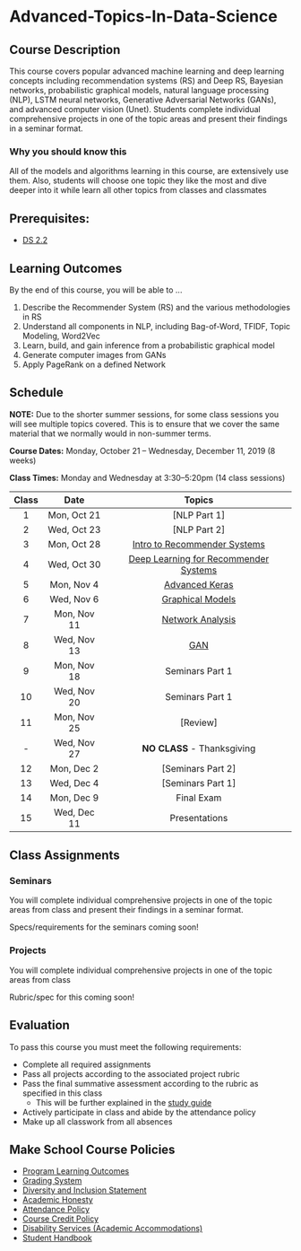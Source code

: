 # Advanced-Topics-In-Data-Science

## Course Description

This course covers popular advanced machine learning and deep learning concepts including recommendation systems (RS) and Deep RS, Bayesian networks, probabilistic graphical models, natural language processing (NLP), LSTM neural networks, Generative Adversarial Networks (GANs), and advanced computer vision (Unet). Students complete individual comprehensive projects in one of the topic areas and present their findings in a seminar format.

### Why you should know this

All of the models and algorithms learning in this course, are extensively use them. Also, students will choose one topic they like the most and dive deeper into it while learn all other topics from classes and classmates

## Prerequisites:  

- [DS 2.2](https://github.com/Make-School-Courses/DS-2.2-Deep-Learning)


## Learning Outcomes

By the end of this course, you will be able to ...

1. Describe the Recommender System (RS) and the various methodologies in RS
1. Understand all components in NLP, including Bag-of-Word, TFIDF, Topic Modeling, Word2Vec
1. Learn, build, and gain inference from a probabilistic graphical model
1. Generate computer images from GANs
1. Apply PageRank on a defined Network

## Schedule

**NOTE:** Due to the shorter summer sessions, for some class sessions you will see multiple topics covered. This is to ensure that we cover the same material that we normally would in non-summer terms.


**Course Dates:** Monday, October 21 – Wednesday, December 11, 2019 (8 weeks)

**Class Times:** Monday and Wednesday at 3:30–5:20pm (14 class sessions)

| Class |          Date          |                 Topics                  |
|:-----:|:----------------------:|:---------------------------------------:|
|  1 |   Mon, Oct 21             | [NLP Part 1] |
|  2 |   Wed, Oct 23             | [NLP Part 2] |
|  3 |   Mon, Oct 28             | [Intro to Recommender Systems] |
|  4 |   Wed, Oct 30             | [Deep Learning for Recommender Systems] |
|  5 |   Mon, Nov 4              | [Advanced Keras] |
|  6 |   Wed, Nov 6              | [Graphical Models] |
|  7 |   Mon, Nov 11             | [Network Analysis] |
|  8 |   Wed, Nov 13             | [GAN] |
|  9 |   Mon, Nov 18             | Seminars Part 1 |
| 10 |   Wed, Nov 20             | Seminars Part 1 |  
| 11 |   Mon, Nov 25             | [Review]|
| -  |   Wed, Nov 27             | **NO CLASS** - Thanksgiving  |
| 12 |   Mon, Dec 2              | [Seminars Part 2] |
| 13 |   Wed, Dec 4              | [Seminars Part 1]  |
| 14 |   Mon, Dec 9              | Final Exam  |
| 15 |   Wed, Dec 11             | Presentations  |


[NLP Pt 1]: Notebooks/NLP/NLP_part1_part2.ipynb
[NLP Pt 2]: Notebooks/NLP/NLP_part1_part2.ipynb
[Intro to Recommender Systems]: Lessons/Lesson3.md
[Deep Learning for Recommender Systems]: Lessons/Lesson4.md
[Advanced Keras]: Lessons/Lesson5.md
[Graphical Models]: Lessons/Lesson6.md
[Network Analysis]: Lessons/Lesson7.md
[GAN]: Lessons/Lesson8.md
[Lesson 9]: Lessons/Lesson9.md
[Lesson 10]: Lessons/Lesson10.md
[Lesson 11]: Lessons/Lesson11.md
[Lesson 12]: Lessons/Lesson12.md
[Lesson 13]: Lessons/Lesson13.md

## Class Assignments

### Seminars

You will complete individual comprehensive projects in one of the topic areas from class and present their findings in a seminar format.

Specs/requirements for the seminars coming soon!


### Projects

You will complete individual comprehensive projects in one of the topic areas from class

Rubric/spec for this coming soon!

## Evaluation
To pass this course you must meet the following requirements:

- Complete all required assignments
- Pass all projects according to the associated project rubric
- Pass the final summative assessment according to the rubric as specified in this class
    - This will be further explained in the [study guide](ADD_STUDY_GUIDE_LNK)
- Actively participate in class and abide by the attendance policy
- Make up all classwork from all absences

## Make School Course Policies

- [Program Learning Outcomes](https://make.sc/program-learning-outcomes)
- [Grading System](https://make.sc/grading-system)
- [Diversity and Inclusion Statement](https://make.sc/diversity-and-inclusion-statement)
- [Academic Honesty](https://make.sc/academic-honesty-policy)
- [Attendance Policy](https://make.sc/attendance-policy)
- [Course Credit Policy](https://make.sc/course-credit-policy)
- [Disability Services (Academic Accommodations)](https://make.sc/disability-services)
- [Student Handbook](https://make.sc/student-handbook)

